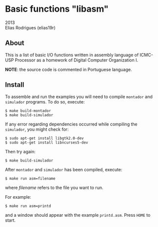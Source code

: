 # Basic functions "libasm"

2013  
Elias Rodrigues (elias19r)

## About

This is a list of basic I/O functions written in assembly language of
ICMC-USP Processor as a homework of Digital Computer Organization I.

__NOTE__: the source code is commented in Portuguese language.

## Install

To assemble and run the examples you will need to compile `montador`
and `simulador` programs. To do so, execute:

```Shell
$ make build-montador
$ make build-simulador
```

If any error regarding dependencies occurred while compiling the
`simulador`, you might check for:

```Shell
$ sudo apt-get install libgtk2.0-dev
$ sudo apt-get install libncurses5-dev
```

Then try again:

```Shell
$ make build-simulador
```

After `montador` and `simulador` has been compiled, execute:

```Shell
$ make run asm=filename
```

where _filename_ refers to the file you want to run.

For example:

``` Shell
$ make run asm=printd
```

and a window should appear with the example `printd.asm`. Press `HOME` to start.

